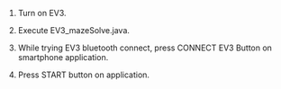 1. Turn on EV3.

2. Execute EV3_mazeSolve.java.

3. While trying EV3 bluetooth connect, press CONNECT EV3 Button on smartphone application.

4. Press START button on application.

